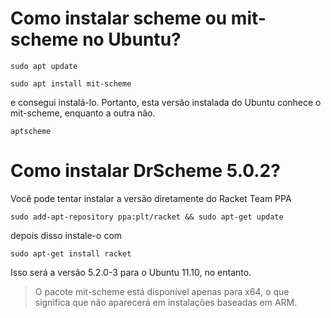 # Como instalar scheme ou mit-scheme no Ubuntu?

`sudo apt update`

`sudo apt install mit-scheme`

e consegui instalá-lo. Portanto, esta versão instalada do Ubuntu conhece o mit-scheme, enquanto a outra não.

`aptscheme`

# Como instalar DrScheme 5.0.2?

Você pode tentar instalar a versão diretamente do Racket Team PPA

`sudo add-apt-repository ppa:plt/racket && sudo apt-get update`

depois disso instale-o com

`sudo apt-get install racket`

Isso será a versão 5.2.0-3 para o Ubuntu 11.10, no entanto.

>O pacote mit-scheme está disponível apenas para x64, o que significa que não aparecerá em instalações baseadas em ARM. 
